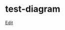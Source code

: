 # test-diagram

[Edit](https://viewer.diagrams.net/?highlight=0000ff&edit=_blank&layers=1&nav=1&title=Untitled%20Diagram.drawio#RzZRNb4MwDIZ%2FDcdNLXQtva4f62E9TJ207jRFxYVsAaPUlLBfv1BMAaFWmzRNu6C8T2wntnEcbxabBy3SaI0BKMcdBMbx5o7r%2Bu7YfktQVGA0GVUg1DKo0LABG%2FkJDAdMMxnAoWNIiIpk2oU7TBLYUYcJrTHvmu1RdU9NRQg9sNkJ1acvMqCoolN%2F0PAVyDDik8dT3ohFbcvgEIkA8xbyFo4304hUrWIzA1WWri5L5be8sHu%2Bl4aEvuOw8szz2oePt8lCEMWFv3wyNx7fjYo6Xwhs%2BixRU4QhJkItGnqvMUsCKKMOrGpsHhFTC4cWvgNRwb0UGaFFEcWKd8FI2rbWr2Wo2ztWc8ORT6KoRUK62LZFy6uUjdtJ1X5VfmVSF8vG6ICZ3sGVWtV%2Fn9Ah0BU799xcOxOAMdj7WD8NSpA8du8h%2BO8Mz3ZNB%2B2Cm%2FiDhnLco1AZn9TrcB5Jgk0qTsnmdmi73RGHtJqjvTRll7mER9AE5noR%2B0mzw4hnoOjKvBmoep6i1izV7NeL5P7LIg39v6qSlc27c9prvd3e4gs%3D)

